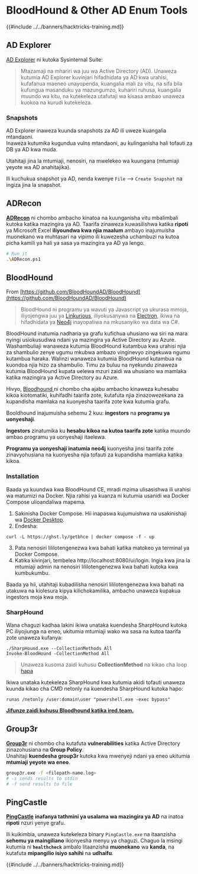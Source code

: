 # BloodHound & Other AD Enum Tools

{{#include ../../banners/hacktricks-training.md}}

## AD Explorer

[AD Explorer](https://docs.microsoft.com/en-us/sysinternals/downloads/adexplorer) ni kutoka Sysinternal Suite:

> Mtazamaji na mhariri wa juu wa Active Directory (AD). Unaweza kutumia AD Explorer kuvinjari hifadhidata ya AD kwa urahisi, kufafanua maeneo unayopenda, kuangalia mali za vitu, na sifa bila kufungua masanduku ya mazungumzo, kuhariri ruhusa, kuangalia muundo wa kitu, na kutekeleza utafutaji wa kisasa ambao unaweza kuokoa na kurudi kutekeleza.

### Snapshots

AD Explorer inaweza kuunda snapshots za AD ili uweze kuangalia mtandaoni.\
Inaweza kutumika kugundua vulns mtandaoni, au kulinganisha hali tofauti za DB ya AD kwa muda.

Utahitaji jina la mtumiaji, nenosiri, na mwelekeo wa kuungana (mtumiaji yeyote wa AD anahitajika).

Ili kuchukua snapshot ya AD, nenda kwenye `File` --> `Create Snapshot` na ingiza jina la snapshot.

## ADRecon

[**ADRecon**](https://github.com/adrecon/ADRecon) ni chombo ambacho kinatoa na kuunganisha vitu mbalimbali kutoka katika mazingira ya AD. Taarifa zinaweza kuwasilishwa katika **ripoti** ya Microsoft Excel **iliyoundwa kwa njia maalum** ambayo inajumuisha muonekano wa muhtasari na vipimo ili kuwezesha uchambuzi na kutoa picha kamili ya hali ya sasa ya mazingira ya AD ya lengo.
```bash
# Run it
.\ADRecon.ps1
```
## BloodHound

From [https://github.com/BloodHoundAD/BloodHound](https://github.com/BloodHoundAD/BloodHound)

> BloodHound ni programu ya wavuti ya Javascript ya ukurasa mmoja, iliyojengwa juu ya [Linkurious](http://linkurio.us/), iliyokusanywa na [Electron](http://electron.atom.io/), ikiwa na hifadhidata ya [Neo4j](https://neo4j.com/) inayopatiwa na mkusanyiko wa data wa C#.

BloodHound inatumia nadharia ya grafu kufichua uhusiano wa siri na mara nyingi usiokusudiwa ndani ya mazingira ya Active Directory au Azure. Washambuliaji wanaweza kutumia BloodHound kutambua kwa urahisi njia za shambulio zenye ugumu mkubwa ambazo vinginevyo zingekuwa ngumu kutambua haraka. Walinzi wanaweza kutumia BloodHound kutambua na kuondoa njia hizo za shambulio. Timu za buluu na nyekundu zinaweza kutumia BloodHound kupata uelewa mzuri zaidi wa uhusiano wa mamlaka katika mazingira ya Active Directory au Azure.

Hivyo, [Bloodhound ](https://github.com/BloodHoundAD/BloodHound) ni chombo cha ajabu ambacho kinaweza kuhesabu kikoa kiotomatiki, kuhifadhi taarifa zote, kutafuta njia zinazowezekana za kupandisha mamlaka na kuonyesha taarifa zote kwa kutumia grafu.

Booldhound inajumuisha sehemu 2 kuu: **ingestors** na **programu ya uonyeshaji**.

**Ingestors** zinatumika ku **hesabu kikoa na kutoa taarifa zote** katika muundo ambao programu ya uonyeshaji itaelewa.

**Programu ya uonyeshaji inatumia neo4j** kuonyesha jinsi taarifa zote zinavyohusiana na kuonyesha njia tofauti za kupandisha mamlaka katika kikoa.

### Installation

Baada ya kuundwa kwa BloodHound CE, mradi mzima ulisasishwa ili urahisi wa matumizi na Docker. Njia rahisi ya kuanza ni kutumia usanidi wa Docker Compose ulioandaliwa mapema.

1. Sakinisha Docker Compose. Hii inapaswa kujumuishwa na usakinishaji wa [Docker Desktop](https://www.docker.com/products/docker-desktop/).
2. Endesha:
```
curl -L https://ghst.ly/getbhce | docker compose -f - up
```
3. Pata nenosiri lililotengenezwa kwa bahati katika matokeo ya terminal ya Docker Compose.  
4. Katika kivinjari, tembelea http://localhost:8080/ui/login. Ingia kwa jina la mtumiaji admin na nenosiri lililotengenezwa kwa bahati kutoka kwa kumbukumbu.

Baada ya hii, utahitaji kubadilisha nenosiri lililotengenezwa kwa bahati na utakuwa na kiolesura kipya kilichokamilika, ambacho unaweza kupakua ingestors moja kwa moja.

### SharpHound

Wana chaguzi kadhaa lakini ikiwa unataka kuendesha SharpHound kutoka PC iliyojiunga na eneo, ukitumia mtumiaji wako wa sasa na kutoa taarifa zote unaweza kufanya:
```
./SharpHound.exe --CollectionMethods All
Invoke-BloodHound -CollectionMethod All
```
> Unaweza kusoma zaidi kuhusu **CollectionMethod** na kikao cha loop [hapa](https://support.bloodhoundenterprise.io/hc/en-us/articles/17481375424795-All-SharpHound-Community-Edition-Flags-Explained)

Ikiwa unataka kutekeleza SharpHound kwa kutumia akidi tofauti unaweza kuunda kikao cha CMD netonly na kuendesha SharpHound kutoka hapo:
```
runas /netonly /user:domain\user "powershell.exe -exec bypass"
```
[**Jifunze zaidi kuhusu Bloodhound katika ired.team.**](https://ired.team/offensive-security-experiments/active-directory-kerberos-abuse/abusing-active-directory-with-bloodhound-on-kali-linux)

## Group3r

[**Group3r**](https://github.com/Group3r/Group3r) ni chombo cha kutafuta **vulnerabilities** katika Active Directory zinazohusiana na **Group Policy**. \
Unahitaji **kuendesha group3r** kutoka kwa mwenyeji ndani ya eneo ukitumia **mtumiaji yeyote wa eneo**.
```bash
group3r.exe -f <filepath-name.log>
# -s sends results to stdin
# -f send results to file
```
## PingCastle

[**PingCastle**](https://www.pingcastle.com/documentation/) **inafanya tathmini ya usalama wa mazingira ya AD** na inatoa **ripoti** nzuri yenye grafu.

Ili kuikimbia, unaweza kutekeleza binary `PingCastle.exe` na itaanzisha **sehemu ya maingiliano** ikionyesha menyu ya chaguzi. Chaguo la msingi kutumia ni **`healthcheck`** ambalo litaanzisha **muonekano** wa **kanda**, na kutafuta **mipangilio isiyo sahihi** na **udhaifu**.

{{#include ../../banners/hacktricks-training.md}}
